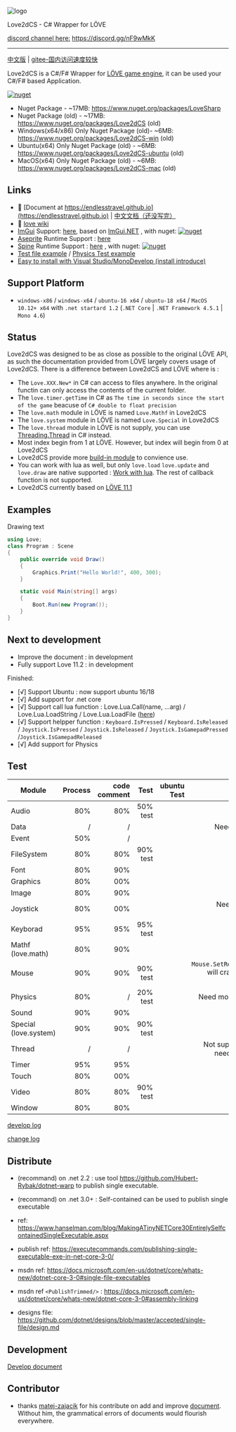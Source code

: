 
![logo](https://github.com/endlesstravel/Love2dCS/raw/master/img/logo.png "logo")

Love2dCS - C# Wrapper for LÖVE

[discord channel here:](https://discord.gg/nF9wMkK) https://discord.gg/nF9wMkK

---
[中文版](README-zh.md) | [gitee-国内访问速度较快](https://gitee.com/endlesstravel/love2dCS)

Love2dCS is a C#/F# Wrapper for [LÖVE game engine](https://love2d.org/), it can be used your C#/F# based Application.

<a href="https://www.nuget.org/packages/LoveSharp"> <img src="https://img.shields.io/badge/nuget-LoveSharp%2011.0.51-blue" alt="nuget"></a>
* Nuget Package - ~17MB: https://www.nuget.org/packages/LoveSharp 
* Nuget Package (old) - ~17MB: https://www.nuget.org/packages/Love2dCS                                (old)
* Windows(x64/x86) Only Nuget Package  (old)- ~6MB: https://www.nuget.org/packages/Love2dCS-win       (old)
* Ubuntu(x64) Only Nuget Package (old) - ~6MB: https://www.nuget.org/packages/Love2dCS-ubuntu         (old)
* MacOS(x64) Only Nuget Package (old) - ~6MB: https://www.nuget.org/packages/Love2dCS-mac             (old)

Links
---
* 📃 [Document at https://endlesstravel.github.io](https://endlesstravel.github.io) | [中文文档（还没写完）](https://endlesstravel.gitee.io/lovesharpdocument/)
* 📕 [love wiki](https://love2d.org/wiki/love)
* [ImGui](https://github.com/ocornut/imgui) Support: [here](https://github.com/endlesstravel/DearLoveGUI), based on [ImGui.NET](https://github.com/mellinoe/ImGui.NET) , with nuget:
    <a href="https://www.nuget.org/packages/LoveSharp.Imgui"><img src="https://img.shields.io/badge/nuget-LoveSharp.Imgui-blue" alt="nuget"></a>
* [Aseprite](https://www.aseprite.org/) Runtime Support : [here](https://github.com/endlesstravel/LoveMetaSprite)
* [Spine](http://esotericsoftware.com/) Runtime Support : [here](https://github.com/endlesstravel/spine-lovecs) , with nuget:
    <a href="https://www.nuget.org/packages/LoveSharp.Spine"> <img src="https://img.shields.io/badge/nuget-LoveSharp.Spine-blue" alt="nuget"></a>
* [Test file example](csharp_src/Program.cs) / [Physics Test example](csharp_test/README.md)
* [Easy to install with Visual Studio/MonoDevelop (install introduce)](https://endlesstravel.github.io/#/tutorial/01.install)


Support Platform
---
* `windows-x86` / `windows-x64` / `ubuntu-16 x64` / `ubuntu-18 x64` / `MacOS 10.12+ x64` with `.net startard 1.2` (`.NET Core` | `.NET Framework 4.5.1`  | `Mono 4.6`)

Status
---
Love2dCS was designed to be as close as possible to the original LÖVE API, as such the documentation provided from LÖVE largely covers usage of Love2dCS. There is a difference between Love2dCS and LÖVE where is :

* The `Love.XXX.New*` in C# can access to files anywhere. In the original functin can only access the contents of the current folder.
* The `love.timer.getTime` in C# as `The time in seconds since the start of the game` beacuse of `C# double to float precision`
* The `love.math` module in LÖVE is named `Love.Mathf` in Love2dCS
* The `love.system` module in LÖVE is named `Love.Special` in Love2dCS
* The `love.thread` module in LÖVE is not supply, you can use [Threading.Thread](https://docs.microsoft.com/en-us/dotnet/api/system.threading.thread) in C# instead.
* Most index begin from 1 at LÖVE. However, but index will begin from 0 at Love2dCS
* Love2dCS provide more [build-in module](https://endlesstravel.github.io/#/module/build-in-module-index) to convience use.
* You can work with lua as well, but only `love.load` `love.update` and `love.draw` are native supported : [Work with lua](https://endlesstravel.github.io/#/tutorial/05.use-lua). The rest of callback function is not supported.
* Love2dCS currently based on [LÖVE 11.1](https://love2d.org/wiki/11.1)

Examples
---

Drawing text
``` C#
using Love;
class Program : Scene
{
    public override void Draw()
    {
        Graphics.Print("Hello World!", 400, 300);
    }

    static void Main(string[] args)
    {
        Boot.Run(new Program());
    }
}
```

Next to development
---
 - Improve the document : in development
 - Fully support Love 11.2 : in development

 Finished:
 - [√] Support Ubuntu : now support ubuntu 16/18
 - [√] Add support for .net core
 - [√] Support call lua function : Love.Lua.Call(name, ...arg) / Love.Lua.LoadString / Love.Lua.LoadFile ([here](https://endlesstravel.github.io/#/tutorial/05.use-lua))
 - [√] Support helpper function : `Keyboard.IsPressed` / `Keyboard.IsReleased` / `Joystick.IsPressed` / `Joystick.IsReleased` / `Joystick.IsGamepadPressed`  /`Joystick.IsGamepadReleased`
 - [√] Add support for Physics

Test
---
| Module                | Process | code comment   |     Test      |   ubuntu Test    | Remark         |
| ----------------------|--------:|---------------:|--------------:|----------------:| --------------:|
| Audio                 | 80%     |      80%       |  50% test     |                 |                |
| Data                  |   /     |        /       |               |                 | Need to binding               |
| Event                 | 50%     |        /       |               |                 |                |
| FileSystem            | 80%     |      80%       |  90% test     |                 | [detail](Module-devlop-log.md#filesystem)           |
| Font                  | 80%     |      90%       |               |                 |                |
| Graphics              | 80%     |      00%       |               |                 |                |
| Image                 | 80%     |      90%       |               |                 |                |
| Joystick              | 80%     |      00%       |               |                 | Need add code comment               |
| Keyborad              | 95%     |      95%       |   95% test    |                 | [detail](Module-devlop-log.md#keyboard)               |
| Mathf (love.math)     | 80%     |      90%       |               |                 |                |
| Mouse                 | 90%     |      90%       |   90% test    |                 | `Mouse.SetRelativeMode` will crash, need to repair               |
| Physics               | 80%     |        /       |   20% test    |                 | Need more [test case](csharp_test/README.md)     |
| Sound                 | 90%     |      90%       |               |                 |                |
| Special (love.system) | 90%     |      90%       |   90% test    |                 |                |
| Thread                |   /     |        /       |               |                 | Not supported / No need to support   |
| Timer                 | 95%     |      95%       |               |                 |                |
| Touch                 | 80%     |      00%       |               |                 |                |
| Video                 | 80%     |      80%       |   90% test    |                 |                |
| Window                | 80%     |      80%       |               |                 |                |

[develop log](Module-devlop-log.md)

[change log](changelog.txt)

Distribute
---
* (recommand) on .net 2.2  : use tool https://github.com/Hubert-Rybak/dotnet-warp to publish single executable.
* (recommand) on .net 3.0+ : Self-contained can be used to publish single executable

* ref: https://www.hanselman.com/blog/MakingATinyNETCore30EntirelySelfcontainedSingleExecutable.aspx
* publish ref: https://executecommands.com/publishing-single-executable-exe-in-net-core-3-0/
* msdn ref: https://docs.microsoft.com/en-us/dotnet/core/whats-new/dotnet-core-3-0#single-file-executables
* msdn ref `<PublishTrimmed/>` : https://docs.microsoft.com/en-us/dotnet/core/whats-new/dotnet-core-3-0#assembly-linking
* designs file: https://github.com/dotnet/designs/blob/master/accepted/single-file/design.md

Development
---
[Develop document](develop.md)

Contributor
---
* thanks [matej-zajacik](https://github.com/matej-zajacik) for his contribute on add and improve [document](https://github.com/endlesstravel/endlesstravel.github.io). Without him, the grammatical errors of documents would flourish everywhere.
